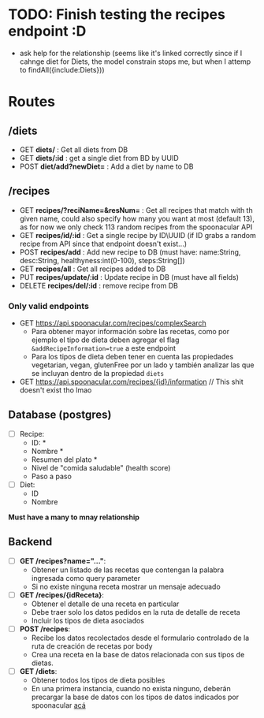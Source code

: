 # TODO: Finish testing the recipes endpoint :D

- ask help for the relationship (seems like it's linked correctly since if I cahnge diet for Diets, the model constrain stops me, but when I attemp to findAll({include:Diets}))

# Routes

## /diets

- GET **diets/** : Get all diets from DB
- GET **diets/:id** : get a single diet from BD by UUID
- POST **diet/add?newDiet=<DietName>** : Add a diet by name to DB

## /recipes

- GET **recipes/?reciName=<recipeName>&resNum=<someNum>** : Get all recipes that match with th given name, could also specify how many you want at most (default 13), as for now we only check 113 random recipes from the spoonacular API
- GET **recipes/id/:id** : Get a single recipe by ID\UUID (if ID grabs a random recipe from API since that endpoint doesn't exist...)
- POST **recipes/add** : Add new recipe to DB (must have: name:String, desc:String, healthyness:int(0-100), steps:String[])
- GET **recipes/all** : Get all recipes added to DB
- PUT **recipes/update/:id** : Update recipe in DB (must have all fields)
- DELETE **recipes/del/:id** : remove recipe from DB

### Only valid endpoints

- GET <https://api.spoonacular.com/recipes/complexSearch>
  - Para obtener mayor información sobre las recetas, como por ejemplo el tipo de dieta deben agregar el flag `&addRecipeInformation=true` a este endpoint
  - Para los tipos de dieta deben tener en cuenta las propiedades vegetarian, vegan, glutenFree por un lado y también analizar las que se incluyan dentro de la propiedad `diets`
- GET <https://api.spoonacular.com/recipes/{id}/information> // This shit doesn't exist tho lmao

## Database (postgres)

- [ ] Recipe:
  - ID: \*
  - Nombre \*
  - Resumen del plato \*
  - Nivel de "comida saludable" (health score)
  - Paso a paso
- [ ] Diet:
  - ID
  - Nombre

**Must have a many to mnay relationship**

## Backend

- [ ] **GET /recipes?name="..."**:
  - Obtener un listado de las recetas que contengan la palabra ingresada como query parameter
  - Si no existe ninguna receta mostrar un mensaje adecuado
- [ ] **GET /recipes/{idReceta}**:
  - Obtener el detalle de una receta en particular
  - Debe traer solo los datos pedidos en la ruta de detalle de receta
  - Incluir los tipos de dieta asociados
- [ ] **POST /recipes**:
  - Recibe los datos recolectados desde el formulario controlado de la ruta de creación de recetas por body
  - Crea una receta en la base de datos relacionada con sus tipos de dietas.
- [ ] **GET /diets**:
  - Obtener todos los tipos de dieta posibles
  - En una primera instancia, cuando no exista ninguno, deberán precargar la base de datos con los tipos de datos indicados por spoonacular [acá](https://spoonacular.com/food-api/docs#Diets)
